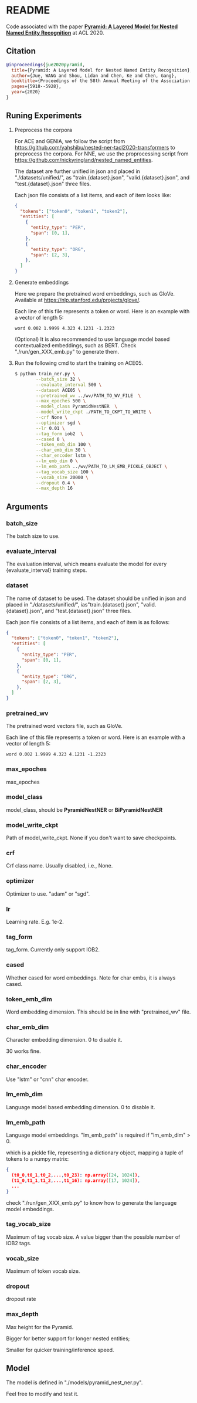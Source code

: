 # README

Code associated with the paper [**Pyramid: A Layered Model for Nested Named Entity Recognition**](https://www.aclweb.org/anthology/2020.acl-main.525/) at ACL 2020.

## Citation

```bibtex
@inproceedings{jue2020pyramid,
  title={Pyramid: A Layered Model for Nested Named Entity Recognition},
  author={Jue, WANG and Shou, Lidan and Chen, Ke and Chen, Gang},
  booktitle={Proceedings of the 58th Annual Meeting of the Association for Computational Linguistics},
  pages={5918--5928},
  year={2020}
}
```

## Runing Experiments

1. Preprocess the corpora

   For ACE and GENIA, we follow the script from https://github.com/yahshibu/nested-ner-tacl2020-transformers to preprocess the corpora. For NNE, we use the proprocessing script from https://github.com/nickyringland/nested_named_entities.

    The dataset are further unified in json and placed in "./datasets/unified/", as "train.{dataset}.json", "valid.{dataset}.json", and "test.{dataset}.json" three files.

   Each json file consists of a list items, and each of item looks like:

   ```json
   {
     "tokens": ["token0", "token1", "token2"],
     "entities": [
       {
         "entity_type": "PER", 
         "span": [0, 1],
       },
       {
         "entity_type": "ORG", 
         "span": [2, 3],
       },
     ]
   }
   ```

2. Generate embeddings

   Here we prepare the pretrained word embeddings, such as GloVe. Available at https://nlp.stanford.edu/projects/glove/.

   Each line of this file represents a token or word. Here is an example with a vector of length 5:

   ```
   word 0.002 1.9999 4.323 4.1231 -1.2323
   ```

   (Optional) It is also recommended to use language model based contextualized embeddings, such as BERT. Check "./run/gen_XXX_emb.py" to generate them.

3. Run the following cmd to start the training on ACE05.

   ```bash
   $ python train_ner.py \
           --batch_size 32 \
           --evaluate_interval 500 \
           --dataset ACE05 \
           --pretrained_wv ../wv/PATH_TO_WV_FILE  \
           --max_epoches 500 \
           --model_class PyramidNestNER  \
           --model_write_ckpt ./PATH_TO_CKPT_TO_WRITE \
           --crf None \
           --optimizer sgd \
           --lr 0.01 \
           --tag_form iob2  \
           --cased 0 \
           --token_emb_dim 100 \
           --char_emb_dim 30 \
           --char_encoder lstm \
           --lm_emb_dim 0 \
           --lm_emb_path ../wv/PATH_TO_LM_EMB_PICKLE_OBJECT \
           --tag_vocab_size 100 \
           --vocab_size 20000 \
           --dropout 0.4 \
           --max_depth 16
   ```

## Arguments

### batch_size

The batch size to use.

### evaluate_interval

The evaluation interval, which means evaluate the model for every {evaluate_interval} training steps.

### dataset

The name of dataset to be used. The dataset should be unified in json and placed in "./datasets/unified/", ias"train.{dataset}.json", "valid.{dataset}.json", and "test.{dataset}.json" three files.

Each json file consists of a list items, and each of item is as follows:

```json
{
  "tokens": ["token0", "token1", "token2"],
  "entities": [
    {
      "entity_type": "PER", 
      "span": [0, 1],
    },
    {
      "entity_type": "ORG", 
      "span": [2, 3],
    },
  ]
}
```

### pretrained_wv

The pretrained word vectors file, such as GloVe.

Each line of this file represents a token or word. Here is an example with a vector of length 5:

```
word 0.002 1.9999 4.323 4.1231 -1.2323
```

### max_epoches

max_epoches

### model_class

model_class, should be **PyramidNestNER** or **BiPyramidNestNER**

### model_write_ckpt

Path of model_write_ckpt. None if you don't want to save checkpoints.

### crf

Crf class name. Usually disabled, i.e., None.

### optimizer

Optimizer to use. "adam" or "sgd".

### lr

Learning rate. E.g. 1e-2.

### tag_form

tag_form. Currently only support IOB2.

### cased

Whether cased for word embeddings. Note for char embs, it is always cased.

### token_emb_dim

Word embedding dimension. This should be in line with "pretrained_wv" file.

### char_emb_dim

Character embedding dimension. 0 to disable it.

30 works fine.

### char_encoder

Use "lstm" or "cnn" char encoder. 

### lm_emb_dim

Language model based embedding dimension. 0 to disable it.

### lm_emb_path

Language model embeddings. "lm_emb_path" is required if "lm_emb_dim" > 0.

which is a pickle file, representing a dictionary object, mapping a tuple of tokens to a numpy matrix:

```json
{
  (t0_0,t0_1,t0_2,...,t0_23): np.array([24, 1024]),
  (t1_0,t1_1,t1_2,...,t1_16): np.array([17, 1024]),
  ...
}
```

check "./run/gen_XXX_emb.py" to know how to generate the language model embeddings.

### tag_vocab_size

Maximum of tag vocab size. A value bigger than the possible number of IOB2 tags.

### vocab_size

Maximum of token vocab size.

### dropout

dropout rate

### max_depth

Max height for the Pyramid.

Bigger for better support for longer nested entities;

Smaller for quicker training/inference speed.

## Model

The model is defined in "./models/pyramid_nest_ner.py".

Feel free to modify and test it.
